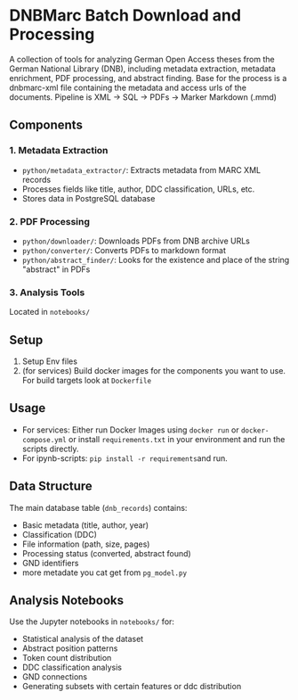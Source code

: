 # DNBMarc Batch Download and Processing

A collection of tools for analyzing German Open Access theses from the German National Library (DNB), including metadata extraction, metadata enrichment, PDF processing, and abstract finding.
Base for the process is a dnbmarc-xml file containing the metadata and access urls of the documents.
Pipeline is XML -> SQL -> PDFs ->  Marker Markdown (.mmd)
## Components

### 1. Metadata Extraction
- `python/metadata_extractor/`: Extracts metadata from MARC XML records
- Processes fields like title, author, DDC classification, URLs, etc.
- Stores data in PostgreSQL database

### 2. PDF Processing
- `python/downloader/`: Downloads PDFs from DNB archive URLs
- `python/converter/`: Converts PDFs to markdown format
- `python/abstract_finder/`: Looks for the existence and place of the string "abstract" in PDFs

### 3. Analysis Tools
Located in `notebooks/`

## Setup

1. Setup Env files
2. (for services) Build docker images for the components you want to use. For build targets look at `Dockerfile`

## Usage

- For services: Either run Docker Images using `docker run` or `docker-compose.yml` or install `requirements.txt` in your environment and run the scripts directly.
- For ipynb-scripts: `pip install -r requirements`and run.

## Data Structure

The main database table (`dnb_records`) contains:
- Basic metadata (title, author, year)
- Classification (DDC)
- File information (path, size, pages)
- Processing status (converted, abstract found)
- GND identifiers
- more metadate you cat get from `pg_model.py`

## Analysis Notebooks

Use the Jupyter notebooks in `notebooks/` for:
- Statistical analysis of the dataset
- Abstract position patterns
- Token count distribution
- DDC classification analysis
- GND connections
- Generating subsets with certain features or ddc distribution

